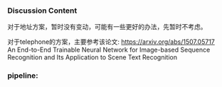 ### Discussion Content

对于地址方案，暂时没有变动，可能有一些更好的办法，先暂时不考虑。  

对于telephone的方案，主要参考该论文:  https://arxiv.org/abs/1507.05717  
An End-to-End Trainable Neural Network for Image-based Sequence Recognition and Its Application to Scene Text Recognition

### pipeline:
